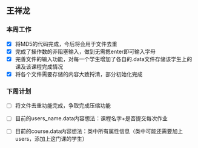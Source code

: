 ## 王祥龙
### 本周工作
+ [x] 将MD5的代码完成，今后将会用于文件去重
+ [x] 完成了操作数的非阻塞输入，做到无需摁enter即可输入字母
+ [x] 完善文件的输入功能，对每一个学生增加了各自的.data文件存储该学生上的课及该课程完成情况
+ [x] 将各个文件需要存储的内容大致捋清，部分初始化完成
### 下周计划
+ [ ] 将文件去重功能完成，争取完成压缩功能
+ [ ] 目前的users_name.data内容想法：课程名字+是否提交每次作业
+ [ ] 目前的course.data内容想法：类中所有属性信息（类中可能还需要加上users，添加上这门课的学生）

